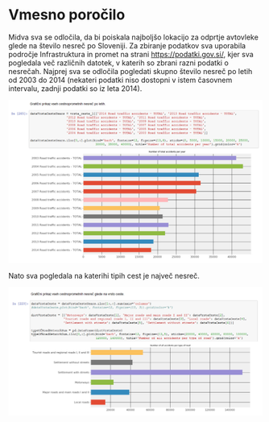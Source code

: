 # Vmesno poročilo

Midva sva se odločila, da bi poiskala najboljšo lokacijo za odprtje avtovleke glede na število nesreč po Sloveniji. Za zbiranje podatkov sva uporabila področje Infrastruktura in promet na strani https://podatki.gov.si/, kjer sva pogledala več različnih datotek, v katerih so zbrani razni podatki o nesrečah. Najprej sva se odločila pogledati skupno število nesreč po letih od 2003 do 2014 (nekateri podatki niso dostopni v istem časovnem intervalu, zadnji podatki so iz leta 2014). 

<p align="center">
  <img src="https://github.com/TheBraveCat/PR18NRMT/blob/master/images/allAccidentsYears.PNG"/>
</p>

Nato sva pogledala na katerihi tipih cest je največ nesreč. 

<p align="center">
  <img src="https://github.com/TheBraveCat/PR18NRMT/blob/master/images/allAccidentsType.PNG"/>
</p>
